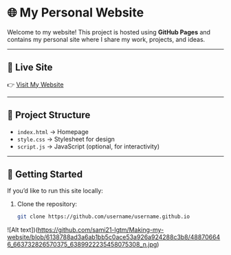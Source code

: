 # 🌐 My Personal Website

Welcome to my website! This project is hosted using **GitHub Pages** and contains my personal site where I share my work, projects, and ideas.

---

## 🔗 Live Site
👉 [Visit My Website](https://username.github.io)

---

## 📂 Project Structure
- `index.html` → Homepage  
- `style.css` → Stylesheet for design  
- `script.js` → JavaScript (optional, for interactivity)  

---

## 🚀 Getting Started
If you’d like to run this site locally:  

1. Clone the repository:
   ```bash
   git clone https://github.com/username/username.github.io
![Alt text])(https://github.com/sami21-lgtm/Making-my-website/blob/6138788ad3a6ab1bb5c0ace53a926a924288c3b8/488706646_663732826570375_6389922235458075308_n.jpg)

